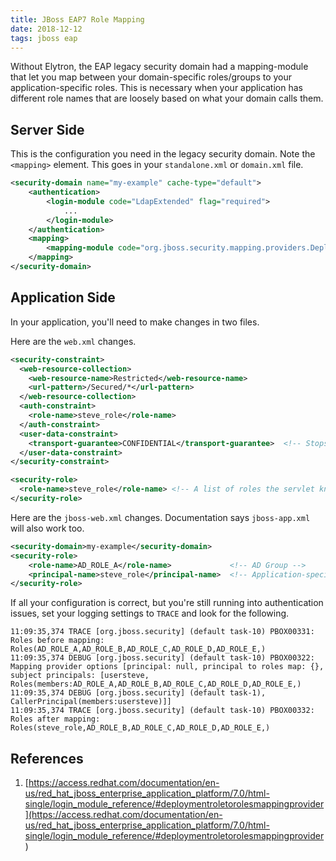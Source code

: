 ```yaml
---
title: JBoss EAP7 Role Mapping
date: 2018-12-12
tags: jboss eap
---
```


Without Elytron, the EAP legacy security domain had a mapping-module that let you map between your domain-specific roles/groups to your application-specific roles.  This is necessary when your application has different role names that are loosely based on what your domain calls them.


## Server Side
This is the configuration you need in the legacy security domain.  Note the `<mapping>` element.  This goes in your `standalone.xml` or `domain.xml` file.

```xml
<security-domain name="my-example" cache-type="default">
    <authentication>
        <login-module code="LdapExtended" flag="required">
            ...
        </login-module>
    </authentication>
    <mapping>
        <mapping-module code="org.jboss.security.mapping.providers.DeploymentRoleToRolesMappingProvider" type="role"/>
    </mapping>
</security-domain>
```


## Application Side

In your application, you'll need to make changes in two files.

Here are the `web.xml` changes.
```xml
<security-constraint>
  <web-resource-collection>
    <web-resource-name>Restricted</web-resource-name>
    <url-pattern>/Secured/*</url-pattern>
  </web-resource-collection>
  <auth-constraint>
    <role-name>steve_role</role-name>
  </auth-constraint>
  <user-data-constraint>
    <transport-guarantee>CONFIDENTIAL</transport-guarantee>  <!-- Stops clear-text credentials on the wire.  Requires SSL to be configured.  Set to BASIC if you don't care -->
  </user-data-constraint>
</security-constraint>

<security-role>
  <role-name>steve_role</role-name> <!-- A list of roles the servlet knows about - this looks optional, but put it in here for good measure -->
</security-role>
```

Here are the `jboss-web.xml` changes.  Documentation says `jboss-app.xml` will also work too.
```xml
<security-domain>my-example</security-domain>
<security-role>
    <role-name>AD_ROLE_A</role-name>             <!-- AD Group -->
    <principal-name>steve_role</principal-name>  <!-- Application-specific role -->
</security-role>
```

If all your configuration is correct, but you're still running into authentication issues, set your logging settings to `TRACE` and look for the following.

```
11:09:35,374 TRACE [org.jboss.security] (default task-10) PBOX00331: Roles before mapping: Roles(AD_ROLE_A,AD_ROLE_B,AD_ROLE_C,AD_ROLE_D,AD_ROLE_E,)
11:09:35,374 DEBUG [org.jboss.security] (default task-10) PBOX00322: Mapping provider options [principal: null, principal to roles map: {}, subject principals: [usersteve, Roles(members:AD_ROLE_A,AD_ROLE_B,AD_ROLE_C,AD_ROLE_D,AD_ROLE_E,)
11:09:35,374 DEBUG [org.jboss.security] (default task-1), CallerPrincipal(members:usersteve)]]
11:09:35,374 TRACE [org.jboss.security] (default task-10) PBOX00332: Roles after mapping: Roles(steve_role,AD_ROLE_B,AD_ROLE_C,AD_ROLE_D,AD_ROLE_E,)
```


## References
1. [https://access.redhat.com/documentation/en-us/red_hat_jboss_enterprise_application_platform/7.0/html-single/login_module_reference/#deploymentroletorolesmappingprovider](https://access.redhat.com/documentation/en-us/red_hat_jboss_enterprise_application_platform/7.0/html-single/login_module_reference/#deploymentroletorolesmappingprovider
)